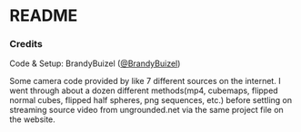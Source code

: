 # README

### Credits
Code & Setup: 
BrandyBuizel ([@BrandyBuizel](https://twitter.com/BrandyBuizel))

Some camera code provided by like 7 different sources on the internet.
I went through about a dozen different methods(mp4, cubemaps, flipped normal cubes, flipped half spheres, png sequences, etc.) before settling on streaming source video from ungrounded.net via the same project file on the website.